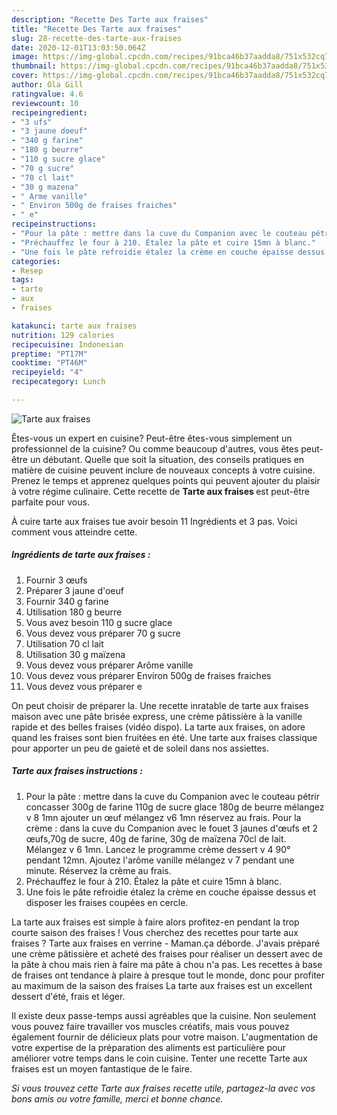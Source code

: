 ```yaml
---
description: "Recette Des Tarte aux fraises"
title: "Recette Des Tarte aux fraises"
slug: 28-recette-des-tarte-aux-fraises
date: 2020-12-01T13:03:50.064Z
image: https://img-global.cpcdn.com/recipes/91bca46b37aadda8/751x532cq70/tarte-aux-fraises-photo-principale-de-la-recette.jpg
thumbnail: https://img-global.cpcdn.com/recipes/91bca46b37aadda8/751x532cq70/tarte-aux-fraises-photo-principale-de-la-recette.jpg
cover: https://img-global.cpcdn.com/recipes/91bca46b37aadda8/751x532cq70/tarte-aux-fraises-photo-principale-de-la-recette.jpg
author: Ola Gill
ratingvalue: 4.6
reviewcount: 10
recipeingredient:
- "3 ufs"
- "3 jaune doeuf"
- "340 g farine"
- "180 g beurre"
- "110 g sucre glace"
- "70 g sucre"
- "70 cl lait"
- "30 g mazena"
- " Arme vanille"
- " Environ 500g de fraises fraiches"
- " e"
recipeinstructions:
- "Pour la pâte : mettre dans la cuve du Companion avec le couteau pétrir concasser 300g de farine 110g de sucre glace 180g de beurre mélangez v 8 1mn ajouter un œuf mélangez v6 1mn réservez au frais. Pour la crème : dans la cuve du Companion avec le fouet 3 jaunes d&#39;œufs et 2 œufs,70g de sucre, 40g de farine, 30g de maïzena 70cl de lait. Mélangez v 6 1mn. Lancez le programme crème dessert v 4 90° pendant 12mn. Ajoutez l&#39;arôme vanille mélangez v 7 pendant une minute. Réservez la crème au frais."
- "Préchauffez le four à 210. Étalez la pâte et cuire 15mn à blanc."
- "Une fois le pâte refroidie étalez la crème en couche épaisse dessus et disposer les fraises coupées en cercle."
categories:
- Resep
tags:
- tarte
- aux
- fraises

katakunci: tarte aux fraises 
nutrition: 129 calories
recipecuisine: Indonesian
preptime: "PT17M"
cooktime: "PT46M"
recipeyield: "4"
recipecategory: Lunch

---
```



![Tarte aux fraises](https://img-global.cpcdn.com/recipes/91bca46b37aadda8/751x532cq70/tarte-aux-fraises-photo-principale-de-la-recette.jpg)

Êtes-vous un expert en cuisine? Peut-être êtes-vous simplement un professionnel de la cuisine? Ou comme beaucoup d'autres, vous êtes peut-être un débutant. Quelle que soit la situation, des conseils pratiques en matière de cuisine peuvent inclure de nouveaux concepts à votre cuisine. Prenez le temps et apprenez quelques points qui peuvent ajouter du plaisir à votre régime culinaire. Cette recette de <strong> Tarte aux fraises </strong> est peut-être parfaite pour vous.

<!--inarticleads1-->

À cuire tarte aux fraises tue avoir besoin 11 Ingrédients et 3 pas. Voici comment vous atteindre cette.

##### Ingrédients de tarte aux fraises :

1. Fournir 3 œufs
1. Préparer 3 jaune d&#39;oeuf
1. Fournir 340 g farine
1. Utilisation 180 g beurre
1. Vous avez besoin 110 g sucre glace
1. Vous devez vous préparer 70 g sucre
1. Utilisation 70 cl lait
1. Utilisation 30 g maïzena
1. Vous devez vous préparer  Arôme vanille
1. Vous devez vous préparer  Environ 500g de fraises fraiches
1. Vous devez vous préparer  e


On peut choisir de préparer la. Une recette inratable de tarte aux fraises maison avec une pâte brisée express, une crème pâtissière à la vanille rapide et des belles fraises (vidéo dispo). La tarte aux fraises, on adore quand les fraises sont bien fruitées en été. Une tarte aux fraises classique pour apporter un peu de gaieté et de soleil dans nos assiettes. 

<!--inarticleads2-->

##### Tarte aux fraises instructions :

1. Pour la pâte : mettre dans la cuve du Companion avec le couteau pétrir concasser 300g de farine 110g de sucre glace 180g de beurre mélangez v 8 1mn ajouter un œuf mélangez v6 1mn réservez au frais. Pour la crème : dans la cuve du Companion avec le fouet 3 jaunes d&#39;œufs et 2 œufs,70g de sucre, 40g de farine, 30g de maïzena 70cl de lait. Mélangez v 6 1mn. Lancez le programme crème dessert v 4 90° pendant 12mn. Ajoutez l&#39;arôme vanille mélangez v 7 pendant une minute. Réservez la crème au frais.
1. Préchauffez le four à 210. Étalez la pâte et cuire 15mn à blanc.
1. Une fois le pâte refroidie étalez la crème en couche épaisse dessus et disposer les fraises coupées en cercle.


La tarte aux fraises est simple à faire alors profitez-en pendant la trop courte saison des fraises ! Vous cherchez des recettes pour tarte aux fraises ? Tarte aux fraises en verrine - Maman.ça déborde. J&#39;avais préparé une crème pâtissière et acheté des fraises pour réaliser un dessert avec de la pâte à chou mais rien à faire ma pâte à chou n&#39;a pas. Les recettes à base de fraises ont tendance à plaire à presque tout le monde, donc pour profiter au maximum de la saison des fraises La tarte aux fraises est un excellent dessert d&#39;été, frais et léger. 

<!--inarticleads1-->

<p>
Il existe deux passe-temps aussi agréables que la cuisine. Non seulement vous pouvez faire travailler vos muscles créatifs, mais vous pouvez également fournir de délicieux plats pour votre maison. L'augmentation de votre expertise de la préparation des aliments est particulière pour améliorer votre temps dans le coin cuisine. Tenter une recette Tarte aux fraises est un moyen fantastique de le faire.
</p>

<p>
<i>Si vous trouvez cette Tarte aux fraises recette utile, partagez-la avec vos bons amis ou votre famille, merci et bonne chance.</i>
</p>
